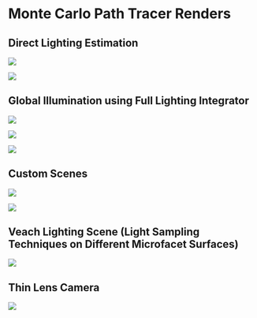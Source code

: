# Monte Carlo Path Tracer Renders

## Direct Lighting Estimation

![](cornellBoxDirect.png)

![](gradientMirrorBalance.png)

## Global Illumination using Full Lighting Integrator

![](cornellTwoLights.png)

![](roughMirror.png)

![](gradientMirror.png)

## Custom Scenes

![](customSceneOne.png)

![](customSceneTwo.png)

## Veach Lighting Scene (Light Sampling Techniques on Different Microfacet Surfaces)

![](veachBalance.png)

## Thin Lens Camera

![](thinLens.png)
